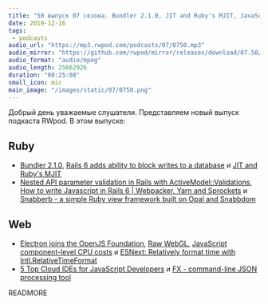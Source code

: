 ```yaml
---
title: "50 выпуск 07 сезона. Bundler 2.1.0, JIT and Ruby's MJIT, JavaScript component-level CPU costs, Snabberb, FX и прочее"
date: 2019-12-16
tags:
 - podcasts
audio_url: "https://mp3.rwpod.com/podcasts/07/0750.mp3"
audio_mirror: "https://github.com/rwpod/mirror/releases/download/07.50/0750.mp3"
audio_format: "audio/mpeg"
audio_length: 25662926
duration: "00:25:08"
small_icon: mic
main_image: "/images/static/07/0750.png"
---
```


Добрый день уважаемые слушатели. Представляем новый выпуск подкаста RWpod. В этом выпуске:

## Ruby

 - [Bundler 2.1.0](https://github.com/bundler/bundler/releases/v2.1.0), [Rails 6 adds ability to block writes to a database](https://blog.saeloun.com/2019/12/10/rails-block-writes-to-database-connection-while-prevent-writes) и [JIT and Ruby's MJIT](http://engineering.appfolio.com/appfolio-engineering/2019/7/18/jit-and-rubys-mjit)
 - [Nested API parameter validation in Rails with ActiveModel::Validations](https://blog.kalina.tech/2019/12/nested-api-parameter-validation-in-rails.html), [How to write Javascript in Rails 6 &#124; Webpacker, Yarn and Sprockets](https://blog.capsens.eu/how-to-write-javascript-in-rails-6-webpacker-yarn-and-sprockets-cdf990387463) и [Snabberb - a simple Ruby view framework built on Opal and Snabbdom](https://github.com/tobymao/snabberb)

## Web

 - [Electron joins the OpenJS Foundation](https://openjsf.org/blog/2019/12/11/electron-joins-the-openjs-foundation/), [Raw WebGL](https://alain.xyz/blog/raw-webgl), [JavaScript component-level CPU costs](https://calendar.perfplanet.com/2019/javascript-component-level-cpu-costs/) и [ESNext: Relatively format time with Intl.RelativeTimeFormat](https://www.bram.us/2019/12/09/esnext-relatively-format-time-with-intl-relativetimeformat/)
 - [5 Top Cloud IDEs for JavaScript Developers](https://blog.bitsrc.io/5-top-cloud-ides-for-javascript-developers-62ee672c6e88) и [FX - command-line JSON processing tool](https://github.com/antonmedv/fx)

READMORE
